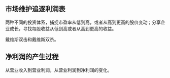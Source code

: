 ## 市场维护追逐利润表

两种不同的投资体系，捕捉市盈率从低到高，或者从高到更高的股价变动；分享企业成长，寻找每股收益从低到高或者从高到更高的收益。

戴维斯双击和戴维斯双杀。

## 净利润的产生过程

从营业收入到营业利润，从营业利润到净利润的变化。